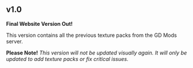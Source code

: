 ## v1.0

**Final Website Version Out!**

This version contains all the previous texture packs from the GD Mods server.



**Please Note!**
_This version will not be updated visually again. It will only be updated to add texture packs or fix critical issues._
